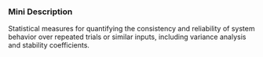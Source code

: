 ### Mini Description

Statistical measures for quantifying the consistency and reliability of system behavior over repeated trials or similar inputs, including variance analysis and stability coefficients.
